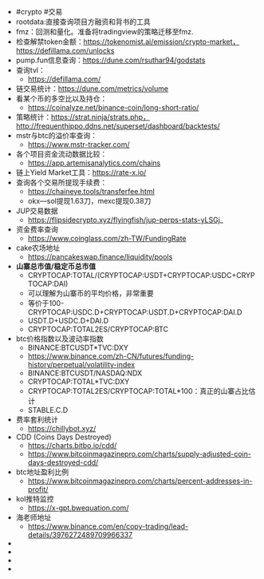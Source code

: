 - #crypto #交易
- rootdata:直接查询项目方融资和背书的工具
- fmz：回测和量化。准备将tradingview的策略迁移至fmz.
- 检查解禁token金额：https://tokenomist.ai/emission/crypto-market，https://defillama.com/unlocks
- pump.fun信息查询：https://dune.com/rsuthar94/godstats
- 查询tvl：
	- https://defillama.com/
- 链交易统计：https://dune.com/metrics/volume
- 看某个币的多空比以及持仓：
	- https://coinalyze.net/binance-coin/long-short-ratio/
- 策略统计：https://strat.ninja/strats.php，http://frequenthippo.ddns.net/superset/dashboard/backtests/
- mstr与btc的溢价率查询：
	- https://www.mstr-tracker.com/
- 各个项目资金流动数据比较：
	- https://app.artemisanalytics.com/chains
- 链上Yield Market工具：https://rate-x.io/
- 查询各个交易所提现手续费：
	- https://chaineye.tools/transferfee.html
	- okx—sol提现1.63刀，mexc提现0.38刀
- JUP交易数据
	- https://flipsidecrypto.xyz/flyingfish/jup-perps-stats-yLSGj_
- 资金费率查询
	- https://www.coinglass.com/zh-TW/FundingRate
- cake农场地址
	- https://pancakeswap.finance/liquidity/pools
- **山寨总市值/稳定币总市值**
	- CRYPTOCAP:TOTAL/(CRYPTOCAP:USDT+CRYPTOCAP:USDC+CRYPTOCAP:DAI)
	- 可以理解为山寨币的平均价格，非常重要
	- 等价于100-CRYPTOCAP:USDC.D+CRYPTOCAP:USDT.D+CRYPTOCAP:DAI.D
	- USDT.D+USDC.D+DAI.D
	- CRYPTOCAP:TOTAL2ES/CRYPTOCAP:BTC
- btc价格指数以及波动率指数
	- BINANCE:BTCUSDT*TVC:DXY
	- https://www.binance.com/zh-CN/futures/funding-history/perpetual/volatility-index
	- BINANCE:BTCUSDT/NASDAQ:NDX
	- CRYPTOCAP:TOTAL*TVC:DXY
	- CRYPTOCAP:TOTAL2ES/CRYPTOCAP:TOTAL*100：真正的山寨占比估计
	- STABLE.C.D
- 费率套利统计
	- https://chillybot.xyz/
- CDD (Coins Days Destroyed)
	- https://charts.bitbo.io/cdd/
	- https://www.bitcoinmagazinepro.com/charts/supply-adjusted-coin-days-destroyed-cdd/
- btc地址盈利比例
	- https://www.bitcoinmagazinepro.com/charts/percent-addresses-in-profit/
- kol推特监控
	- https://x-gpt.bwequation.com/
- 海老师地址
	- https://www.binance.com/en/copy-trading/lead-details/3976272489709966337
-
-
-
-
